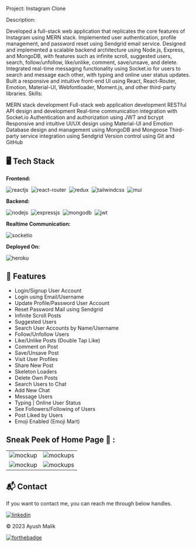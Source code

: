 Project: Instagram Clone

Description:

Developed a full-stack web application that replicates the core features of Instagram using MERN stack.
Implemented user authentication, profile management, and password reset using Sendgrid email service.
Designed and implemented a scalable backend architecture using Node.js, Express, and MongoDB, with features such as infinite scroll, suggested users, search, follow/unfollow, like/unlike, comment, save/unsave, and delete.
Integrated real-time messaging functionality using Socket.io for users to search and message each other, with typing and online user status updates.
Built a responsive and intuitive front-end UI using React, React-Router, Emotion, Material-UI, Webfontloader, Moment.js, and other third-party libraries.
Skills:

MERN stack development
Full-stack web application development
RESTful API design and development
Real-time communication integration with Socket.io
Authentication and authorization using JWT and bcrypt
Responsive and intuitive UI/UX design using Material-UI and Emotion
Database design and management using MongoDB and Mongoose
Third-party service integration using Sendgrid
Version control using Git and GitHub


## 🖥️ Tech Stack
**Frontend:**

![reactjs](https://img.shields.io/badge/React-20232A?style=for-the-badge&logo=react&logoColor=61DAFB)&nbsp;
![react-router](https://img.shields.io/badge/React_Router-CA4245?style=for-the-badge&logo=react-router&logoColor=white)&nbsp;
![redux](https://img.shields.io/badge/Redux-593D88?style=for-the-badge&logo=redux&logoColor=white)&nbsp;
![tailwindcss](https://img.shields.io/badge/Tailwind_CSS-38B2AC?style=for-the-badge&logo=tailwind-css&logoColor=white)&nbsp;
![mui](https://img.shields.io/badge/Material--UI-0081CB?style=for-the-badge&logo=material-ui&logoColor=white)&nbsp;

**Backend:**

![nodejs](https://img.shields.io/badge/Node.js-43853D?style=for-the-badge&logo=node.js&logoColor=white)&nbsp;
![expressjs](https://img.shields.io/badge/Express.js-000000?style=for-the-badge&logo=express&logoColor=white)&nbsp;
![mongodb](https://img.shields.io/badge/MongoDB-4EA94B?style=for-the-badge&logo=mongodb&logoColor=white)&nbsp;
![jwt](	https://img.shields.io/badge/JWT-000000?style=for-the-badge&logo=JSON%20web%20tokens&logoColor=white)&nbsp;

**Realtime Communication:**

![socketio](https://img.shields.io/badge/Socket.io-010101?&style=for-the-badge&logo=Socket.io&logoColor=white)



**Deployed On:**

![heroku](https://img.shields.io/badge/Heroku-430098?style=for-the-badge&logo=heroku&logoColor=white)



## 🚀 Features
- Login/Signup User Account
- Login using Email/Username
- Update Profile/Password User Account
- Reset Password Mail using Sendgrid
- Infinite Scroll Posts
- Suggested Users
- Search User Accounts by Name/Username
- Follow/Unfollow Users
- Like/Unlike Posts (Double Tap Like)
- Comment on Post
- Save/Unsave Post
- Visit User Profiles
- Share New Post
- Skeleton Loaders
- Delete Own Posts
- Search Users to Chat
- Add New Chat
- Message Users
- Typing | Online User Status
- See Followers/Following of Users
- Post Liked by Users
- Emoji Enabled (Emoji Mart)



## Sneak Peek of Home Page 🙈 :


<table>
  <tr>
    <td><img src="https://user-images.githubusercontent.com/34523663/225421806-3c50451f-23cf-425b-a1bb-959da7e96989.png" alt="mockup" /></td>
    <td><img src="https://user-images.githubusercontent.com/34523663/225421979-8385d08d-4a04-460e-99d2-be7713c4979a.png" alt="mockups" /></td>
  </tr>
  <tr>
    <td><img src="https://user-images.githubusercontent.com/64949957/159116115-46f15626-372d-4349-8ef4-a04a70600dcc.png" alt="mockup" /></td>
    <td><img src="https://user-images.githubusercontent.com/64949957/159116118-ac3d261b-eb50-4a7b-a8e6-cd1a0f5720de.png" alt="mockups" /></td>
  </tr>
</table>

<h2>📬 Contact</h2>

If you want to contact me, you can reach me through below handles.

[![linkedin](https://img.shields.io/badge/LinkedIn-0077B5?style=for-the-badge&logo=linkedin&logoColor=white)](https://www.linkedin.com/in/ayushmalik03)

© 2023 Ayush Malik


[![forthebadge](https://forthebadge.com/images/badges/built-with-love.svg)](https://forthebadge.com)
